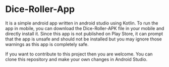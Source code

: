 # Dice-Roller-App

It is a simple android app written in android studio using Kotlin. To run the app in mobile, you can download the Dice-Roller-APK file in your mobile and directly install it. 
Since this app is not published on Play Store, it can prompt that the app is unsafe and should not be installed but you may ignore those warnings as this app is completely safe.

If you want to contribute to this project then you are welcome. You can clone this repository and make your own changes in Android Studio. 
